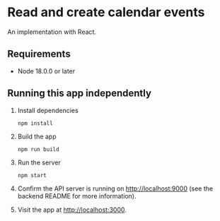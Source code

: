 # Read and create calendar events

An implementation with React.

## Requirements

- Node 18.0.0 or later

## Running this app independently

1. Install dependencies

    ```
    npm install
    ```

3. Build the app

    ```
    npm run build
    ```

4. Run the server

    ```
    npm start
    ```

5. Confirm the API server is running on [http://localhost:9000](http://localhost:9000) (see the backend README for more information).

6. Visit the app at [http://localhost:3000](http://localhost:3000).
